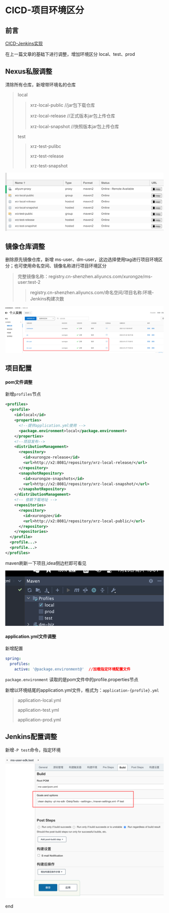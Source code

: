 # CICD-项目环境区分

## 前言

[CICD-Jenkins实现](./0-CICD-Jenkins实现.md)

在上一篇文章的基础下进行调整，增加环境区分 local、test、prod

## Nexus私服调整

清除所有仓库，新增带环境名的仓库

> local
>
> >xrz-local-public //jar包下载仓库
> >
> >xrz-local-release //正式版本jar包上传仓库
> >
> >xrz-local-snapshot //快照版本jar包上传仓库
>
> test
>
> > xrz-test-pulibc
> >
> > xrz-test-release
> >
> > xrz-test-snapshot

![](../../../Image/1473551-20220129104637084-74461220.png)


## 镜像仓库调整

删除原先镜像仓库，新增 ms-user、dm-user，这边选择使用tag进行项目环境区分；也可使用命名空间、镜像名称进行项目环境区分

> 完整镜像名称：registry.cn-shenzhen.aliyuncs.com/xurongze/ms-user:test-2
>
> > registry.cn-shenzhen.aliyuncs.com/命名空间/项目名称:环境-Jenkins构建次数

![](../../../Image/1473551-20220129104647444-47901102.png)


## 项目配置

#### pom文件调整

新增`profiles`节点

```xml
<profiles>
  <profile>
    <id>local</id>
    <properties>
      <!--提供application.yml使用 -->
      <package.environment>local</package.environment>
    </properties>
    <!--项目发布-->
    <distributionManagement>
      <repository>
        <id>xurongze-release</id>
        <url>http://x2:8081/repository/xrz-local-release/</url>
      </repository>
      <snapshotRepository>
        <id>xurongze-snapshots</id>
        <url>http://x2:8081/repository/xrz-local-snapshot/</url>
      </snapshotRepository>
    </distributionManagement>
    <!-- 依赖下载地址 -->
    <repositories>
      <repository>
        <id>xurongze</id>
        <url>http://x2:8081/repository/xrz-local-public/</url>
      </repository>
    </repositories>
  </profile>
  <profile...>
  <profile...>
</profiles>
```

maven刷新一下项目,idea侧边栏即可看见

![](../../../Image/1473551-20220129104702258-596411611.png)




#### application.yml文件调整

新增配置

```yml
spring:
  profiles:
    active: '@package.environment@'  //加载指定环境配置文件
```

`package.environment` 读取的是pom文件中的profile.properties节点

新增以环境结尾的application.yml文件，格式为：`application-{profile}.yml`

>application-local.yml
>
>application-test.yml
>
>application-prod.yml

## Jenkins配置调整

新增`-P test`命令，指定环境

![](../../../Image/1473551-20220129104819380-1023602621.png)



end
